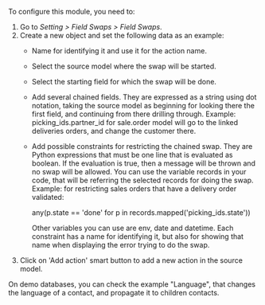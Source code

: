 To configure this module, you need to:

1.  Go to *Setting \> Field Swaps \> Field Swaps*.
2.  Create a new object and set the following data as an example:
    - Name for identifying it and use it for the action name.

    - Select the source model where the swap will be started.

    - Select the starting field for which the swap will be done.

    - Add several chained fields. They are expressed as a string using
      dot notation, taking the source model as beginning for looking
      there the first field, and continuing from there drilling through.
      Example: picking_ids.partner_id for sale.order model will go to
      the linked deliveries orders, and change the customer there.

    - Add possible constraints for restricting the chained swap. They
      are Python expressions that must be one line that is evaluated as
      boolean. If the evaluation is true, then a message will be thrown
      and no swap will be allowed. You can use the variable records in
      your code, that will be referring the selected records for doing
      the swap. Example: for restricting sales orders that have a
      delivery order validated:

      any(p.state == 'done' for p in
      records.mapped('picking_ids.state'))

      Other variables you can use are env, date and datetime. Each
      constraint has a name for identifying it, but also for showing
      that name when displaying the error trying to do the swap.
3.  Click on 'Add action' smart button to add a new action in the source
    model.

On demo databases, you can check the example "Language", that changes
the language of a contact, and propagate it to children contacts.
